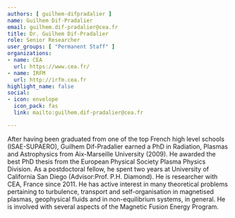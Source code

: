 ```yaml
---
authors: [ guilhem-difpradalier ]
name: Guilhem Dif-Pradalier
email: guilhem.dif-pradalier@cea.fr
title: Dr. Guilhem Dif-Pradalier
role: Senior Researcher
user_groups: [ "Permanent Staff" ]
organizations:
- name: CEA
  url: https://www.cea.fr/
- name: IRFM
  url: http://irfm.cea.fr
highlight_name: false
social:
- icon: envelope
  icon_pack: fas
  link: mailto:guilhem.dif-pradalier@cea.fr

---
```

After having been graduated from one of the top French high level schools (ISAE-SUPAERO), Guilhem Dif-Pradalier earned a PhD in Radiation, Plasmas and Astrophysics from Aix-Marseille University (2009). He awarded the best PhD thesis from the European Physical Society Plasma Physics Division. As a postdoctoral fellow, he spent two years at University of California San Diego (Advisor:Prof. P.H. Diamond). He is researcher with CEA, France since 2011. He has active interest in many theoretical problems pertaining to turbulence, transport and self-organisation in magnetised plasmas, geophysical fluids and in non-equilibrium systems, in general. He is involved with several aspects of the Magnetic Fusion Energy Program.
